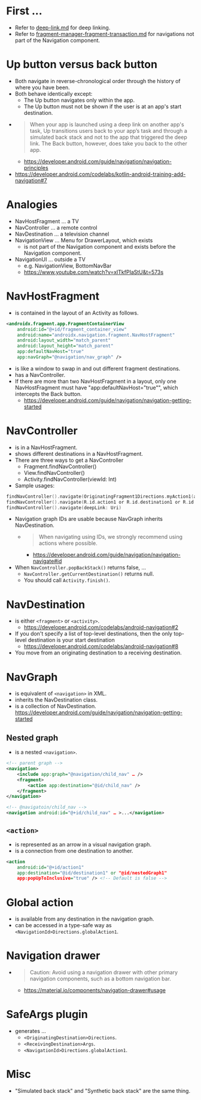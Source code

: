 # First ...
* Refer to [deep-link.md](deep-link.md) for deep linking.
* Refer to [fragment-manager-fragment-transaction.md](fragment-manager-fragment-transaction.md) for navigations not part of the Navigation component.

# Up button versus back button
* Both navigate in reverse-chronological order through the history of where you have been.
* Both behave identically except:
  * The Up button navigates only within the app.
  * The Up button must not be shown if the user is at an app's start destination.
* > When your app is launched using a deep link on another app's task, Up transitions users back to your app’s task and through a simulated back stack and not to the app that triggered the deep link. The Back button, however, does take you back to the other app.
  * https://developer.android.com/guide/navigation/navigation-principles
* https://developer.android.com/codelabs/kotlin-android-training-add-navigation#7

# Analogies
* NavHostFragment … a TV
* NavController … a remote control
* NavDestination … a television channel
* NavigationView ... Menu for DrawerLayout, which exists 
  * is not part of the Navigation component and exists before the Navigation component.
* NavigationUI … outside a TV
  * e.g. NavigationView, BottomNavBar
  * https://www.youtube.com/watch?v=xITkfPIaStU&t=573s

# NavHostFragment
* is contained in the layout of an Activity as follows.
```xml
<androidx.fragment.app.FragmentContainerView
    android:id="@+id/fragment_container_view"
    android:name="androidx.navigation.fragment.NavHostFragment"
    android:layout_width="match_parent"
    android:layout_height="match_parent"
    app:defaultNavHost="true"
    app:navGraph="@navigation/nav_graph" />
```
* is like a window to swap in and out different fragment destinations.
* has a NavController.
* If there are more than two NavHostFragment in a layout, only one NavHostFragment must have "app:defaultNavHost="true"", which intercepts the Back button.
  * https://developer.android.com/guide/navigation/navigation-getting-started

# NavController
* is in a NavHostFragment.
* shows different destinations in a NavHostFragment.
* There are three ways to get a NavController
  * Fragment.findNavController()
  * View.findNavController()
  * Activity.findNavController(viewId: Int)
* Sample usages:
```kotlin
findNavController().navigate(OriginatingFragment1Directions.myAction1(argKey1 = argValue1))
findNavController().navigate(R.id.action1 or R.id.destination1 or R.id.nav_graph1)
findNavController().navigate(deepLink: Uri)
```
  * Navigation graph IDs are usable because NavGraph inherits NavDestination.
    * > When navigating using IDs, we strongly recommend using actions where possible.
      * https://developer.android.com/guide/navigation/navigation-navigate#id
* When `NavController.popBackStack()` returns false, …
  * `NavController.getCurrentDestination()` returns null.
  * You should call `Activity.finish()`.

# NavDestination
* is either `<fragment>` or `<activity>`.
  * https://developer.android.com/codelabs/android-navigation#2
* If you don't specify a list of top-level destinations, then the only top-level destination is your start destination
  * https://developer.android.com/codelabs/android-navigation#8
* You move from an originating destination to a receiving destination.

# NavGraph
* is equivalent of `<navigation>` in XML.
* inherits the NavDestination class.
* is a collection of NavDestination.
https://developer.android.com/guide/navigation/navigation-getting-started

## Nested graph
* is a nested `<navigation>`.
```xml
<!-- parent graph -->
<navigation>
    <include app:graph="@navigation/child_nav" … />
    <fragment>
        <action app:destination="@id/child_nav" />
    </fragment>
</navigation>
```
```xml
<!-- @navigatoin/child_nav -->
<navigation android:id="@+id/child_nav" … >...</navigation>
```

## `<action>`
* is represented as an arrow in a visual navigation graph.
* is a connection from one destination to another.
```xml
<action
    android:id="@+id/action1"
    app:destination="@id/destination1" or "@id/nestedGraph1"
    app:popUpToInclusive="true" /> <!-- Default is false -->
```

# Global action
* is available from any destination in the navigation graph.
* can be accessed in a type-safe way as `<NavigationId>Directions.globalAction1`.

# Navigation drawer
* > Caution: Avoid using a navigation drawer with other primary navigation components, such as a bottom navigation bar.
  * https://material.io/components/navigation-drawer#usage

# SafeArgs plugin
* generates ...
  * `<OriginatingDestination>Directions`.
  * `<ReceivingDestination>Args`.
  * `<NavigationId>Directions.globalAction1`.

# Misc
* "Simulated back stack" and "Synthetic back stack" are the same thing.
